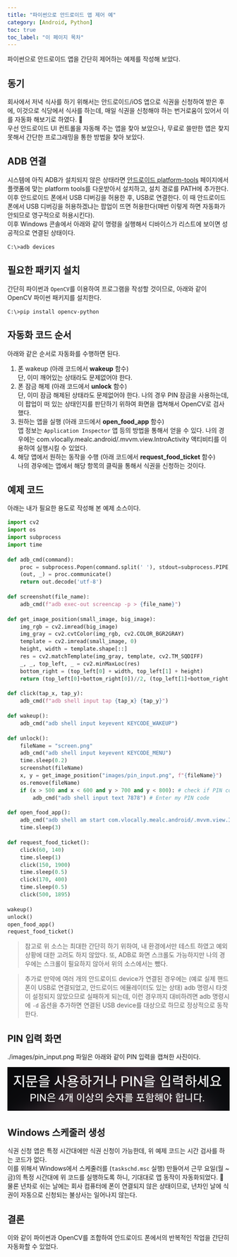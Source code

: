 ```yaml
---
title: "파이썬으로 안드로이드 앱 제어 예"
category: [Android, Python]
toc: true
toc_label: "이 페이지 목차"
---
```


파이썬으로 안드로이드 앱을 간단히 제어하는 예제를 작성해 보았다.

## 동기
회사에서 저녁 식사를 하기 위해서는 안드로이드/iOS 앱으로 식권을 신청하여 받은 후에, 이것으로 식당에서 식사를 하는데, 매일 식권을 신청해야 하는 번거로움이 있어서 이를 자동화 해보기로 하였다. 🤥  
우선 안드로이드 UI 컨트롤을 자동해 주는 앱을 찾아 보았으나, 무료로 쓸만한 앱은 찾지 못해서 간단한 프로그래밍을 통한 방법을 찾아 보았다.

## ADB 연결
시스템에 아직 ADB가 설치되지 않은 상태라면 [안드로이드 platform-tools](https://developer.android.com/studio/releases/platform-tools) 페이지에서 플랫폼에 맞는 platform tools를 다운받아서 설치하고, 설치 경로를 PATH에 추가한다.  
이후 안드로이드 폰에서 USB 디버깅을 허용한 후, USB로 연결한다. 이 때 안드로이드 폰에서 USB 디버깅을 허용하겠냐는 팝업이 뜨면 허용한다(매번 이렇게 하면 자동화가 안되므로 영구적으로 허용시킨다).  
이후 Windows 콘솔에서 아래와 같이 명령을 실행해서 디바이스가 리스트에 보이면 성공적으로 연결된 상태이다.
```shell
C:\>adb devices
```

## 필요한 패키지 설치
간단히 파이썬과 `OpenCV`를 이용하여 프로그램을 작성할 것이므로, 아래와 같이 OpenCV 파이썬 패키지를 설치한다.
```shell
C:\>pip install opencv-python
```

## 자동화 코드 순서
아래와 같은 순서로 자동화를 수행하면 된다.
1. 폰 wakeup (아래 코드에서 **wakeup** 함수)  
단, 이미 깨어있는 상태라도 문제없어야 한다.
1. 폰 잠금 해제 (아래 코드에서 **unlock** 함수)  
단, 이미 잠금 해제된 상태라도 문제없어야 한다. 나의 경우 PIN 잠금을 사용하는데, 이 팝업이 떠 있는 상태인지를 판단하기 위하여 화면을 캡쳐해서 OpenCV로 검사했다.
1. 원하는 앱을 실행 (아래 코드에서 **open_food_app** 함수)  
앱 정보는 `Application Inspector` 앱 등의 방법을 통해서 얻을 수 있다. 나의 경우에는 com.vlocally.mealc.android/.mvvm.view.IntroActivity 액티비티를 이용하여 실행시킬 수 있었다.
1. 해당 앱에서 원하는 동작을 수행 (아래 코드에서 **request_food_ticket** 함수)  
나의 경우에는 앱에서 해당 항목의 클릭을 통해서 식권을 신청하는 것이다.

## 예제 코드
아래는 내가 필요한 용도로 작성해 본 예제 소스이다.
```python
import cv2
import os
import subprocess
import time

def adb_cmd(command):
    proc = subprocess.Popen(command.split(' '), stdout=subprocess.PIPE, shell=True)
    (out, _) = proc.communicate()
    return out.decode('utf-8')

def screenshot(file_name):
    adb_cmd(f"adb exec-out screencap -p > {file_name}")

def get_image_position(small_image, big_image):
    img_rgb = cv2.imread(big_image)
    img_gray = cv2.cvtColor(img_rgb, cv2.COLOR_BGR2GRAY)
    template = cv2.imread(small_image, 0)
    height, width = template.shape[::]
    res = cv2.matchTemplate(img_gray, template, cv2.TM_SQDIFF)
    _, _, top_left, _ = cv2.minMaxLoc(res)
    bottom_right = (top_left[0] + width, top_left[1] + height)
    return (top_left[0]+bottom_right[0])//2, (top_left[1]+bottom_right[1])//2

def click(tap_x, tap_y):
    adb_cmd(f"adb shell input tap {tap_x} {tap_y}")

def wakeup():
    adb_cmd("adb shell input keyevent KEYCODE_WAKEUP")

def unlock():
    fileName = "screen.png"
    adb_cmd("adb shell input keyevent KEYCODE_MENU")
    time.sleep(0.2)
    screenshot(fileName)
    x, y = get_image_position("images/pin_input.png", f"{fileName}")
    os.remove(fileName)
    if (x > 500 and x < 600 and y > 700 and y < 800): # check if PIN code popup
        adb_cmd("adb shell input text 7878") # Enter my PIN code

def open_food_app():
    adb_cmd("adb shell am start com.vlocally.mealc.android/.mvvm.view.IntroActivity")
    time.sleep(3)

def request_food_ticket():
    click(60, 140)
    time.sleep(1)
    click(150, 1900)
    time.sleep(0.5)
    click(170, 400)
    time.sleep(0.5)
    click(500, 1895)

wakeup()
unlock()
open_food_app()
request_food_ticket()
```
> 참고로 위 소스는 최대한 간단히 하기 위하여, 내 환경에서만 테스트 하였고 예외 상황에 대한 고려도 하지 않았다. 또, ADB로 화면 스크롤도 가능하지만 나의 경우에는 스크롤이 필요하지 않아서 위의 소스에서는 뺐다.

> 추가로 만약에 여러 개의 안드로이드 device가 연결된 경우에는 (예로 실제 핸드폰이 USB로 연결되었고, 안드로이드 에뮬레이터도 있는 상태) adb 명령시 타겟이 설정되지 않았으므로 실패하게 되는데, 이런 경우까지 대비하려면 adb 명령시에 `-d` 옵션을 추가하면 연결된 USB device를 대상으로 하므로 정상적으로 동작한다.

## PIN 입력 화면
./images/pin_input.png 파일은 아래와 같이 PIN 입력을 캡쳐한 사진이다.
<p><img src="/assets/images/pin_input.png"></p>

## Windows 스케줄러 생성
식권 신청 앱은 특정 시간대에만 식권 신청이 가능한데, 위 예제 코드는 시간 검사를 하는 코드가 없다.  
이를 위해서 Windows에서 스케줄러를 (`taskschd.msc` 실행) 만들어서 근무 요일(월 ~ 금)의 특정 시간대에 위 코드를 실행하도록 하니, 기대대로 앱 동작이 자동화되었다. 🍕  
물론 년차로 쉬는 날에는 회사 컴퓨터에 폰이 연결되지 않은 상태이므로, 년차인 날에 식권이 자동으로 신청되는 불상사는 일어나지 않는다.

## 결론
이와 같이 파이썬과 OpenCV를 조합하여 안드로이드 폰에서의 반복적인 작업을 간단히 자동화할 수 있었다.
